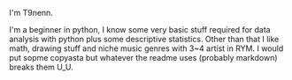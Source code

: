 I'm T9nenn.

I'm a beginner in python, I know some very basic stuff required for data analysis with python plus some descriptive statistics.
Other than that I like math, drawing stuff and niche music genres with 3~4 artist in RYM.
I would put sopme copyasta but whatever the readme uses (probably markdown) breaks them U_U.
